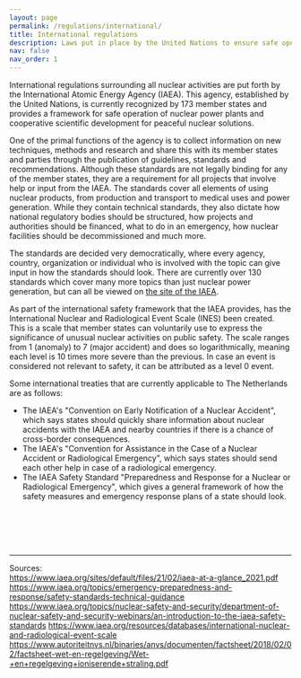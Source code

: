```yaml
---
layout: page
permalink: /regulations/international/
title: International regulations
description: Laws put in place by the United Nations to ensure safe operation of nuclear power plants.
nav: false
nav_order: 1
---
```


International regulations surrounding all nuclear activities are put forth by the International Atomic Energy Agency (IAEA). This agency, established by the United Nations, is currently recognized by 173 member states and provides a framework for safe operation of nuclear power plants and cooperative scientific development for peaceful nuclear solutions.

One of the primal functions of the agency is to collect information on new techniques, methods and research and share this with its member states and parties through the publication of guidelines, standards and recommendations. Although these standards are not legally binding for any of the member states, they are a requirement for all projects that involve help or input from the IAEA.
The standards cover all elements of using nuclear products, from production and transport to medical uses and power generation.  While they contain technical standards, they also dictate how national regulatory bodies should be structured, how projects and authorities should be financed, what to do in an emergency, how nuclear facilities should be decommissioned and much more.

The standards are decided very democratically, where every agency, country, organization or individual who is involved with the topic can give input in how the standards should look. There are currently over 130 standards which cover many more topics than just nuclear power generation, but can all be viewed on [the site of the IAEA](https://www.iaea.org/resources/safety-standards/search).

As part of the international safety framework that the IAEA provides, has the International Nuclear and Radiological Event Scale (INES) been created. This is a scale that member states can voluntarily use to express the significance of unusual nuclear activities on public safety. The scale ranges from 1 (anomaly) to 7 (major accident) and does so logarithmically, meaning each level is 10 times more severe than the previous. In case an event is considered not relevant to safety, it can be attributed as a level 0 event.

Some international treaties that are currently applicable to The Netherlands are as follows:
- The IAEA's "Convention on Early Notification of a Nuclear Accident", which says states should quickly share information about nuclear accidents with the IAEA and nearby countries if there is a chance of cross-border consequences.
- The IAEA's "Convention for Assistance in the Case of a Nuclear Accident or Radiological Emergency", which says states should send each other help in case of a radiological emergency.
- The IAEA Safety Standard "Preparedness and Response for a Nuclear or Radiological Emergency", which gives a general framework of how the safety measures and emergency response plans of a state should look.

<br><br><br><br>

***

Sources:<br>
https://www.iaea.org/sites/default/files/21/02/iaea-at-a-glance_2021.pdf
https://www.iaea.org/topics/emergency-preparedness-and-response/safety-standards-technical-guidance
https://www.iaea.org/topics/nuclear-safety-and-security/department-of-nuclear-safety-and-security-webinars/an-introduction-to-the-iaea-safety-standards
https://www.iaea.org/resources/databases/international-nuclear-and-radiological-event-scale
https://www.autoriteitnvs.nl/binaries/anvs/documenten/factsheet/2018/02/02/factsheet-wet-en-regelgeving/Wet-+en+regelgeving+ioniserende+straling.pdf
